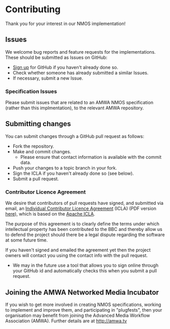 # Contributing

Thank you for your interest in our NMOS implementation!

## Issues

We welcome bug reports and feature requests for the implementations.  These should be submitted as Issues on GitHub:

- [Sign up][join] for GitHub if you haven't already done so.
- Check whether someone has already submitted a similar Issues.
- If necessary, submit a new Issue.

### Specification Issues

Please submit issues that are related to an AMWA NMOS specification (rather than this implmentation), to the relevant AMWA repository.


## Submitting changes

You can submit changes through a GitHub pull request as follows:

* Fork the repository.
* Make and commit changes.
  - Please ensure that contact information is available with the commit data.
* Push your changes to a topic branch in your fork.
* Sign the ICLA if you haven't already done so (see below).
* Submit a pull request.

### Contributor Licence Agreement

We desire that contributors of pull requests have signed, and submitted via email, an [Individual Contributor Licence Agreement][ICLA] (ICLA) (PDF version [here][ICLA-pdf]), which is based on the [Apache ICLA][Apache-ICLA].

The purpose of this agreement is to clearly define the terms under which intellectual property has been contributed to the BBC and thereby allow us to defend the project should there be a legal dispute regarding the software at some future time.

If you haven't signed and emailed the agreement yet then the project owners will contact you using the contact info with the pull request.

  * We may in the future use a tool that allows you to sign online through your GitHub id and automatically checks this when you submit a pull request.


## Joining the AMWA Networked Media Incubator

If you wish to get more involved in creating NMOS specifications, working to implement and improve them, and participating in "plugfests", then your organisation may benefit from joining the Advanced Media Workflow Association (AMWA). Further details are at http://amwa.tv


  [join]: https://github.com/join "GitHub sign-up"

  [ICLA]: ICLA.md "ICLA"

  [ICLA-pdf]: ICLA.pdf "ICLA in PDF"

  [Apache-ICLA]: https://www.apache.org/licenses/icla.pdf "Apache ICLA"
